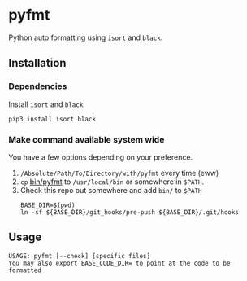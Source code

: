 # pyfmt

Python auto formatting using `isort` and `black`.

## Installation


### Dependencies

Install `isort` and `black`. 

```
pip3 install isort black
```

### Make command available system wide

You have a few options depending on your preference.

1. `/Absolute/Path/To/Directory/with/pyfmt` every time (eww)
1. `cp` [bin/pyfmt](bin/pyfmt) to `/usr/local/bin` or somewhere in `$PATH`. 
2. Check this repo out somewhere and add `bin/` to `$PATH`
   ```
   BASE_DIR=$(pwd)
   ln -sf ${BASE_DIR}/git_hooks/pre-push ${BASE_DIR}/.git/hooks
   ```

## Usage

```
USAGE: pyfmt [--check] [specific files]
You may also export BASE_CODE_DIR= to point at the code to be formatted
```
